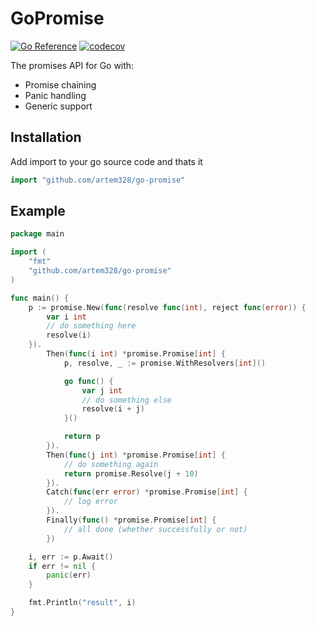# GoPromise

[![Go Reference](https://pkg.go.dev/badge/github.com/artem328/go-promise.svg)](https://pkg.go.dev/github.com/artem328/go-promise)
[![codecov](https://codecov.io/gh/artem328/go-promise/graph/badge.svg)](https://codecov.io/gh/artem328/go-promise)

The promises API for Go with:
- Promise chaining
- Panic handling
- Generic support

## Installation

Add import to your go source code and thats it
```go
import "github.com/artem328/go-promise"
```

## Example

```go
package main

import (
	"fmt"
	"github.com/artem328/go-promise"
)

func main() {
	p := promise.New(func(resolve func(int), reject func(error)) {
		var i int
		// do something here
		resolve(i)
	}).
		Then(func(i int) *promise.Promise[int] {
			p, resolve, _ := promise.WithResolvers[int]()

			go func() {
				var j int
				// do something else
				resolve(i + j)
			}()

			return p
		}).
		Then(func(j int) *promise.Promise[int] {
			// do something again
			return promise.Resolve(j + 10)
		}).
		Catch(func(err error) *promise.Promise[int] {
			// log error
		}).
		Finally(func() *promise.Promise[int] {
			// all done (whether successfully or not) 
		})

	i, err := p.Await()
	if err != nil {
		panic(err)
	}

	fmt.Println("result", i)
}

```